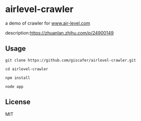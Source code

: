 # airlevel-crawler
a demo of crawler for www.air-level.com

description:https://zhuanlan.zhihu.com/p/24900149

## Usage

```
git clone https://github.com/giscafer/airlevel-crawler.git
```

```
cd airlevel-crawler
```

```
npm install
```

```
node app
```

## License

MIT
